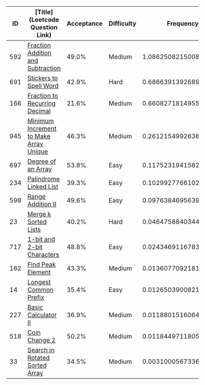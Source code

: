 |ID|[Title](Leetcode Question Link)|Acceptance|Difficulty|Frequency|
|----|-----|----|---|---|
|592|[Fraction Addition and Subtraction]( https://leetcode.com/problems/fraction-addition-and-subtraction)|49.0%|Medium|1.0862508215008657|
|691|[Stickers to Spell Word]( https://leetcode.com/problems/stickers-to-spell-word)|42.9%|Hard|0.6866391392689652|
|166|[Fraction to Recurring Decimal]( https://leetcode.com/problems/fraction-to-recurring-decimal)|21.6%|Medium|0.6608271814955181|
|945|[Minimum Increment to Make Array Unique]( https://leetcode.com/problems/minimum-increment-to-make-array-unique)|46.3%|Medium|0.26121549926361765|
|697|[Degree of an Array]( https://leetcode.com/problems/degree-of-an-array)|53.8%|Easy|0.11752319415823444|
|234|[Palindrome Linked List]( https://leetcode.com/problems/palindrome-linked-list)|39.3%|Easy|0.1029927766102897|
|598|[Range Addition II]( https://leetcode.com/problems/range-addition-ii)|49.6%|Easy|0.09763846956391599|
|23|[Merge k Sorted Lists]( https://leetcode.com/problems/merge-k-sorted-lists)|40.2%|Hard|0.0464758840344532|
|717|[1-bit and 2-bit Characters]( https://leetcode.com/problems/1-bit-and-2-bit-characters)|48.8%|Easy|0.024346911678336462|
|162|[Find Peak Element]( https://leetcode.com/problems/find-peak-element)|43.3%|Medium|0.013607709218149423|
|14|[Longest Common Prefix]( https://leetcode.com/problems/longest-common-prefix)|35.4%|Easy|0.012650390082165711|
|227|[Basic Calculator II]( https://leetcode.com/problems/basic-calculator-ii)|36.9%|Medium|0.0118801516064451|
|518|[Coin Change 2]( https://leetcode.com/problems/coin-change-2)|50.2%|Medium|0.011844971180548993|
|33|[Search in Rotated Sorted Array]( https://leetcode.com/problems/search-in-rotated-sorted-array)|34.5%|Medium|0.0031000567336666443|
